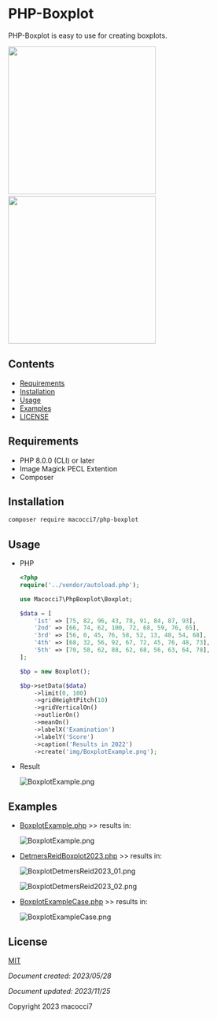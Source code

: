 # PHP-Boxplot

PHP-Boxplot is easy to use for creating boxplots.

<img src="img/BoxplotDetmersReid2023_01.png" width ="300" />　
<img src="img/BoxplotDetmersReid2023_02.png" width ="300" />

## Contents

- [Requirements](#requirements)
- [Installation](#installation)
- [Usage](#usage)
- [Examples](#examples)
- [LICENSE](#license)

## Requirements

- PHP 8.0.0 (CLI) or later
- Image Magick PECL Extention
- Composer

## Installation

```bash
composer require macocci7/php-boxplot
```

## Usage

- PHP

    ```php
    <?php
    require('../vendor/autoload.php');

    use Macocci7\PhpBoxplot\Boxplot;

    $data = [
        '1st' => [75, 82, 96, 43, 78, 91, 84, 87, 93],
        '2nd' => [66, 74, 62, 100, 72, 68, 59, 76, 65],
        '3rd' => [56, 0, 45, 76, 58, 52, 13, 48, 54, 68],
        '4th' => [68, 32, 56, 92, 67, 72, 45, 76, 48, 73],
        '5th' => [70, 58, 62, 88, 62, 68, 56, 63, 64, 78],
    ];

    $bp = new Boxplot();

    $bp->setData($data)
        ->limit(0, 100)
        ->gridHeightPitch(10)
        ->gridVerticalOn()
        ->outlierOn()
        ->meanOn()
        ->labelX('Examination')
        ->labelY('Score')
        ->caption('Results in 2022')
        ->create('img/BoxplotExample.png');
    ```
- Result

    ![BoxplotExample.png](img/BoxplotExample.png)
    
## Examples

- [BoxplotExample.php](example/BoxplotExample.php) >> results in:

    ![BoxplotExample.png](example/img/BoxplotExample.png)

- [DetmersReidBoxplot2023.php](example/DetmersReidBoxplot2023.php) >> results in:

    ![BoxplotDetmersReid2023_01.png](example/img/BoxplotDetmersReid2023_01.png)

    ![BoxplotDetmersReid2023_02.png](example/img/BoxplotDetmersReid2023_02.png)

- [BoxplotExampleCase.php](example/BoxplotExampleCase.php) >> results in:

    ![BoxplotExampleCase.png](example/img/BoxplotExampleCase.png)

## License

[MIT](LICENSE)

*Document created: 2023/05/28*

*Document updated: 2023/11/25*

Copyright 2023 macocci7
